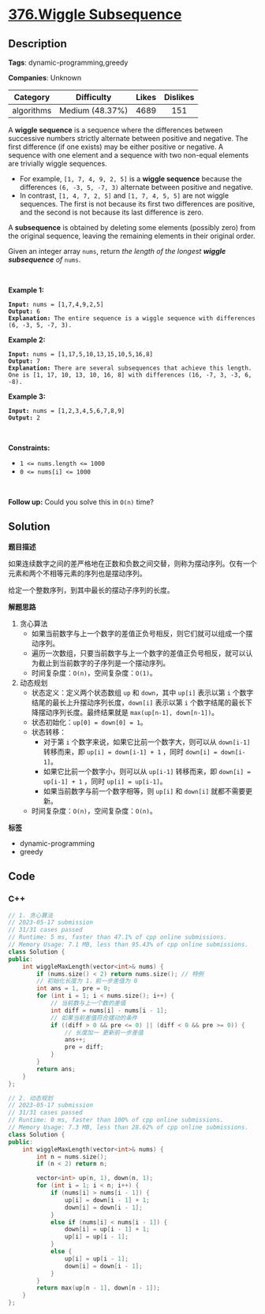 # [376.Wiggle Subsequence](https://leetcode.com/problems/wiggle-subsequence/description/)

## Description

**Tags**: dynamic-programming,greedy

**Companies**: Unknown

|  Category  |   Difficulty    | Likes | Dislikes |
| :--------: | :-------------: | :---: | :------: |
| algorithms | Medium (48.37%) | 4689  |   151    |

<p>A <strong>wiggle sequence</strong> is a sequence where the differences between successive numbers strictly alternate between positive and negative. The first difference (if one exists) may be either positive or negative. A sequence with one element and a sequence with two non-equal elements are trivially wiggle sequences.</p>
<ul>
  <li>For example, <code>[1, 7, 4, 9, 2, 5]</code> is a <strong>wiggle sequence</strong> because the differences <code>(6, -3, 5, -7, 3)</code> alternate between positive and negative.</li>
  <li>In contrast, <code>[1, 4, 7, 2, 5]</code> and <code>[1, 7, 4, 5, 5]</code> are not wiggle sequences. The first is not because its first two differences are positive, and the second is not because its last difference is zero.</li>
</ul>
<p>A <strong>subsequence</strong> is obtained by deleting some elements (possibly zero) from the original sequence, leaving the remaining elements in their original order.</p>
<p>Given an integer array <code>nums</code>, return <em>the length of the longest <strong>wiggle subsequence</strong> of </em><code>nums</code>.</p>
<p>&nbsp;</p>
<p><strong class="example">Example 1:</strong></p>
<pre><code><strong>Input:</strong> nums = [1,7,4,9,2,5]
<strong>Output:</strong> 6
<strong>Explanation:</strong> The entire sequence is a wiggle sequence with differences (6, -3, 5, -7, 3).</code></pre>
<p><strong class="example">Example 2:</strong></p>
<pre><code><strong>Input:</strong> nums = [1,17,5,10,13,15,10,5,16,8]
<strong>Output:</strong> 7
<strong>Explanation:</strong> There are several subsequences that achieve this length.
One is [1, 17, 10, 13, 10, 16, 8] with differences (16, -7, 3, -3, 6, -8).</code></pre>
<p><strong class="example">Example 3:</strong></p>
<pre><code><strong>Input:</strong> nums = [1,2,3,4,5,6,7,8,9]
<strong>Output:</strong> 2</code></pre>
<p>&nbsp;</p>
<p><strong>Constraints:</strong></p>
<ul>
  <li><code>1 &lt;= nums.length &lt;= 1000</code></li>
  <li><code>0 &lt;= nums[i] &lt;= 1000</code></li>
</ul>
<p>&nbsp;</p>
<p><strong>Follow up:</strong> Could you solve this in <code>O(n)</code> time?</p>

## Solution

**题目描述**

如果连续数字之间的差严格地在正数和负数之间交替，则称为摆动序列。仅有一个元素和两个不相等元素的序列也是摆动序列。

给定一个整数序列，到其中最长的摆动子序列的长度。

**解题思路**

1. 贪心算法
   - 如果当前数字与上一个数字的差值正负号相反，则它们就可以组成一个摆动序列。
   - 遍历一次数组，只要当前数字与上一个数字的差值正负号相反，就可以认为截止到当前数字的子序列是一个摆动序列。
   - 时间复杂度：`O(n)`，空间复杂度：`O(1)`。
2. 动态规划
   - 状态定义：定义两个状态数组 `up` 和 `down`，其中 `up[i]` 表示以第 `i` 个数字结尾的最长上升摆动序列长度，`down[i]` 表示以第 `i` 个数字结尾的最长下降摆动序列长度。最终结果就是 `max(up[n-1], down[n-1])`。
   - 状态初始化：`up[0] = down[0] = 1`。
   - 状态转移：
     - 对于第 `i` 个数字来说，如果它比前一个数字大，则可以从 `down[i-1]` 转移而来，即 `up[i] = down[i-1] + 1` ，同时 `down[i] = down[i-1]`。
     - 如果它比前一个数字小，则可以从 `up[i-1]` 转移而来，即 `down[i] = up[i-1] + 1` ，同时 `up[i] = up[i-1]`。
     - 如果当前数字与前一个数字相等，则 `up[i]` 和 `down[i]` 就都不需要更新。
   - 时间复杂度：`O(n)`，空间复杂度：`O(n)`。

**标签**

- dynamic-programming
- greedy

<!-- code start -->
## Code

### C++

```cpp
// 1. 贪心算法
// 2023-05-17 submission
// 31/31 cases passed
// Runtime: 5 ms, faster than 47.1% of cpp online submissions.
// Memory Usage: 7.1 MB, less than 95.43% of cpp online submissions.
class Solution {
public:
    int wiggleMaxLength(vector<int>& nums) {
        if (nums.size() < 2) return nums.size(); // 特例
        // 初始化长度为 1，前一步差值为 0
        int ans = 1, pre = 0;
        for (int i = 1; i < nums.size(); i++) {
            // 当前数与上一个数的差值
            int diff = nums[i] - nums[i - 1];
            // 如果当前差值符合摆动的条件
            if ((diff > 0 && pre <= 0) || (diff < 0 && pre >= 0)) {
                // 长度加一 更新前一步差值
                ans++;
                pre = diff;
            }
        }
        return ans;
    }
};
```

```cpp
// 2. 动态规划
// 2023-05-17 submission
// 31/31 cases passed
// Runtime: 0 ms, faster than 100% of cpp online submissions.
// Memory Usage: 7.3 MB, less than 28.62% of cpp online submissions.
class Solution {
public:
    int wiggleMaxLength(vector<int>& nums) {
        int n = nums.size();
        if (n < 2) return n;

        vector<int> up(n, 1), down(n, 1);
        for (int i = 1; i < n; i++) {
            if (nums[i] > nums[i - 1]) {
                up[i] = down[i - 1] + 1;
                down[i] = down[i - 1];
            }
            else if (nums[i] < nums[i - 1]) {
                down[i] = up[i - 1] + 1;
                up[i] = up[i - 1];
            }
            else {
                up[i] = up[i - 1];
                down[i] = down[i - 1];
            }
        }
        return max(up[n - 1], down[n - 1]);
    }
};
```

<!-- code end -->
